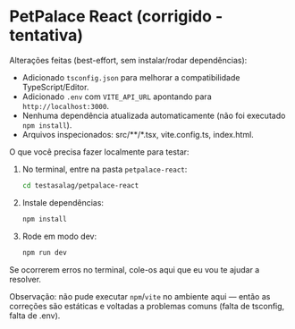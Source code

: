 # PetPalace React (corrigido - tentativa)

Alterações feitas (best-effort, sem instalar/rodar dependências):
- Adicionado `tsconfig.json` para melhorar a compatibilidade TypeScript/Editor.
- Adicionado `.env` com `VITE_API_URL` apontando para `http://localhost:3000`.
- Nenhuma dependência atualizada automaticamente (não foi executado `npm install`).
- Arquivos inspecionados: src/**/*.tsx, vite.config.ts, index.html.

O que você precisa fazer localmente para testar:
1. No terminal, entre na pasta `petpalace-react`:
   ```bash
   cd testasalag/petpalace-react
   ```
2. Instale dependências:
   ```bash
   npm install
   ```
3. Rode em modo dev:
   ```bash
   npm run dev
   ```
Se ocorrerem erros no terminal, cole-os aqui que eu vou te ajudar a resolver.

Observação: não pude executar `npm`/`vite` no ambiente aqui — então as correções são estáticas e voltadas a problemas comuns (falta de tsconfig, falta de .env).  
